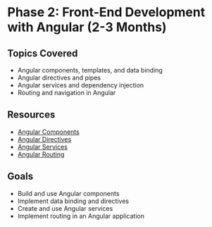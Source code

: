 # Phase 2: Front-End Development with Angular (2-3 Months)

## Topics Covered
- Angular components, templates, and data binding
- Angular directives and pipes
- Angular services and dependency injection
- Routing and navigation in Angular

## Resources
- [Angular Components](https://angular.io/guide/component-overview)
- [Angular Directives](https://angular.io/guide/built-in-directives)
- [Angular Services](https://angular.io/guide/architecture-services)
- [Angular Routing](https://angular.io/guide/router)

## Goals
- Build and use Angular components
- Implement data binding and directives
- Create and use Angular services
- Implement routing in an Angular application
